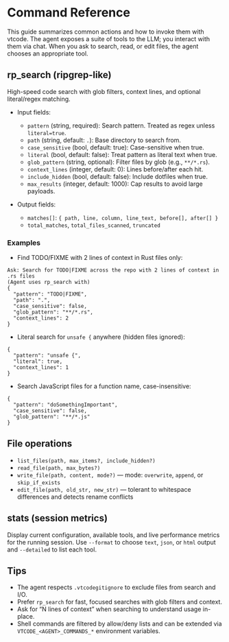 # Command Reference

This guide summarizes common actions and how to invoke them with vtcode. The agent exposes a suite of tools to the LLM; you interact with them via chat. When you ask to search, read, or edit files, the agent chooses an appropriate tool.

## rp_search (ripgrep-like)

High-speed code search with glob filters, context lines, and optional literal/regex matching.

- Input fields:
  - `pattern` (string, required): Search pattern. Treated as regex unless `literal=true`.
  - `path` (string, default: `.`): Base directory to search from.
  - `case_sensitive` (bool, default: true): Case-sensitive when true.
  - `literal` (bool, default: false): Treat pattern as literal text when true.
  - `glob_pattern` (string, optional): Filter files by glob (e.g., `**/*.rs`).
  - `context_lines` (integer, default: 0): Lines before/after each hit.
  - `include_hidden` (bool, default: false): Include dotfiles when true.
  - `max_results` (integer, default: 1000): Cap results to avoid large payloads.

- Output fields:
  - `matches[]`: `{ path, line, column, line_text, before[], after[] }`
  - `total_matches`, `total_files_scanned`, `truncated`

### Examples

- Find TODO/FIXME with 2 lines of context in Rust files only:

```
Ask: Search for TODO|FIXME across the repo with 2 lines of context in .rs files
(Agent uses rp_search with)
{
  "pattern": "TODO|FIXME",
  "path": ".",
  "case_sensitive": false,
  "glob_pattern": "**/*.rs",
  "context_lines": 2
}
```

- Literal search for `unsafe {` anywhere (hidden files ignored):
```
{
  "pattern": "unsafe {",
  "literal": true,
  "context_lines": 1
}
```

- Search JavaScript files for a function name, case-insensitive:
```
{
  "pattern": "doSomethingImportant",
  "case_sensitive": false,
  "glob_pattern": "**/*.js"
}
```

## File operations

- `list_files(path, max_items?, include_hidden?)`
- `read_file(path, max_bytes?)`
- `write_file(path, content, mode?)` — mode: `overwrite`, `append`, or `skip_if_exists`
- `edit_file(path, old_str, new_str)` — tolerant to whitespace differences and detects rename conflicts

## stats (session metrics)

Display current configuration, available tools, and live performance metrics for the running
session. Use `--format` to choose `text`, `json`, or `html` output and `--detailed` to list each
tool.

## Tips

- The agent respects `.vtcodegitignore` to exclude files from search and I/O.
- Prefer `rp_search` for fast, focused searches with glob filters and context.
- Ask for “N lines of context” when searching to understand usage in-place.
- Shell commands are filtered by allow/deny lists and can be extended via `VTCODE_<AGENT>_COMMANDS_*` environment variables.
